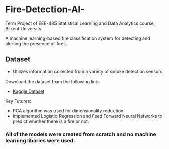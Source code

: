 # Fire-Detection-AI-
Term Project of EEE-485 Statistical Learning and Data Analytics course, Bilkent University. 

A machine learning-based fire classification system for detecting and alerting the presence of fires.

## Dataset
- Utilizes information collected from a variety of smoke detection sensors.

Download the dataset from the following link:
- [Kaggle Dataset](https://www.kaggle.com/datasets/deepcontractor/smoke-detection-dataset)


Key Futures: 
- PCA algorithm was used for dimensionality reduction.
- Implemented Logistic Regression and Feed Forward Neural Networks to predict whether there is a fire or not.

### All of the models were created from scratch and no machine learning libaries were used. 

